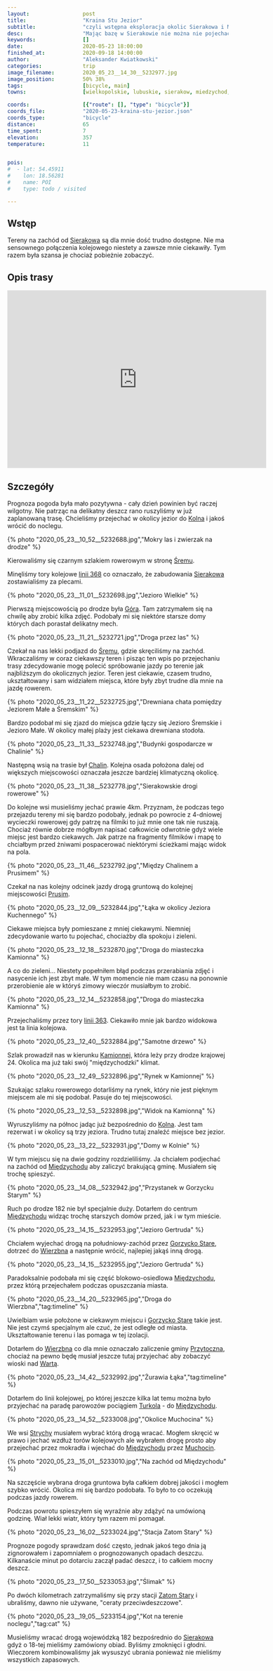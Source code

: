 ```yaml
---
layout:                 post
title:                  "Kraina Stu Jezior"
subtitle:               "czyli wstępna eksploracja okolic Sierakowa i Międzychodu"
desc:                   "Mając bazę w Sierakowie nie można nie pojechać na wschód aby odkrywać ogrom lokalnych zakamarków. Tego dnia poznaliśmy istotę tego regionu."
keywords:               []
date:                   2020-05-23 18:00:00
finished_at:            2020-09-18 14:00:00
author:                 "Aleksander Kwiatkowski"
categories:             trip
image_filename:         2020_05_23__14_30__5232977.jpg
image_position:         50% 38%
tags:                   [bicycle, main]
towns:                  [wielkopolskie, lubuskie, sierakow, miedzychod, przytoczna]

coords:                 [{"route": [], "type": "bicycle"}]
coords_file:            "2020-05-23-kraina-stu-jezior.json"
coords_type:            "bicycle"
distance:               65
time_spent:             7
elevation:              357
temperature:            11


pois:
#  - lat: 54.45911
#    lon: 18.56281
#    name: POI
#    type: todo / visited

---
```


[wiki-linia-363]: https://pl.wikipedia.org/wiki/Linia_kolejowa_nr_363
[wiki-linia-368]: https://pl.wikipedia.org/wiki/Linia_kolejowa_nr_368
[wiki-kolno]: https://pl.wikipedia.org/wiki/Kolno_(powiat_mi%C4%99dzychodzki)
[wiki-srem-sierakow]: https://pl.wikipedia.org/wiki/%C5%9Arem_(Przemy%C5%9Bl)
[wiki-sierakow]: https://pl.wikipedia.org/wiki/Sierak%C3%B3w
[wiki-gora-sierakow]: https://pl.wikipedia.org/wiki/G%C3%B3ra_(wie%C5%9B_w_powiecie_mi%C4%99dzychodzkim)
[wiki-chalin]: https://pl.wikipedia.org/wiki/Chalin_(wojew%C3%B3dztwo_wielkopolskie)
[wiki-prusim]: https://pl.wikipedia.org/wiki/Prusim_(wojew%C3%B3dztwo_wielkopolskie)
[wiki-kamionna]: https://pl.wikipedia.org/wiki/Kamionna_(wojew%C3%B3dztwo_wielkopolskie)
[wiki-miedzychod]: https://pl.wikipedia.org/wiki/Mi%C4%99dzych%C3%B3d
[wiki-gorzycko-stare]: https://pl.wikipedia.org/wiki/Gorzycko_Stare
[wiki-wierzbno]: https://pl.wikipedia.org/wiki/Wierzbno_(wojew%C3%B3dztwo_lubuskie)
[wiki-przytoczna-gmina]: https://pl.wikipedia.org/wiki/Przytoczna_(gmina)
[wiki-warta]: https://pl.wikipedia.org/wiki/Warta
[wiki-strychy]: https://pl.wikipedia.org/wiki/Strychy
[wiki-muchocin]: https://pl.wikipedia.org/wiki/Muchocin
[wiki-zatom-stary]: https://pl.wikipedia.org/wiki/Zatom_Stary

[turkol]: http://www.turkol.pl/


## Wstęp

Tereny na zachód od [Sierakowa][wiki-sierakow] są dla mnie dość trudno dostępne.
Nie ma sensownego połączenia kolejowego niestety a zawsze mnie ciekawiły.
Tym razem była szansa je chociaż pobieżnie zobaczyć.

## Opis trasy

<iframe height='405' width='590' frameborder='0' allowtransparency='true' scrolling='no' src='https://www.strava.com/activities/3505359602/embed/96611eade2df8b683f9b92b70538a645d168a595'></iframe>

## Szczegóły

Prognoza pogoda była mało pozytywna - cały dzień powinien być raczej wilgotny. Nie
patrząc na delikatny deszcz rano ruszyliśmy w już zaplanowaną
trasę. Chcieliśmy przejechać w okolicy jezior do [Kolna][wiki-kolno]
i jakoś wrócić do noclegu.

{% photo "2020_05_23__10_52__5232688.jpg","Mokry las i zwierzak na drodze" %}

Kierowaliśmy się czarnym szlakiem rowerowym w stronę [Śremu][wiki-srem-sierakow].

Minęliśmy tory kolejowe [linii 368][wiki-linia-368] co oznaczało, że zabudowania
[Sierakowa][wiki-sierakow] zostawialiśmy za plecami.

{% photo "2020_05_23__11_01__5232698.jpg","Jezioro Wielkie" %}

Pierwszą miejscowością po drodze była [Góra][wiki-gora-sierakow]. Tam zatrzymałem się
na chwilę aby zrobić kilka zdjęć. Podobały mi się niektóre starsze domy których
dach porastał delikatny mech.

{% photo "2020_05_23__11_21__5232721.jpg","Droga przez las" %}

Czekał na nas lekki podjazd do [Śremu][wiki-srem-sierakow], gdzie skręciliśmy na
zachód. Wkraczaliśmy w coraz ciekawszy teren i pisząc ten wpis po przejechaniu
trasy zdecydowanie mogę polecić spróbowanie jazdy po terenie jak najbliższym
do okolicznych jezior. Teren jest ciekawie, czasem trudno, ukształtowany i
sam widziałem miejsca, które były zbyt trudne dla mnie na jazdę rowerem.

{% photo "2020_05_23__11_22__5232725.jpg","Drewniana chata pomiędzy Jeziorem Małe a Śremskim" %}

Bardzo podobał mi się zjazd do miejsca gdzie łączy się Jezioro Śremskie i Jezioro
Małe. W okolicy małej plaży jest ciekawa drewniana stodoła.

{% photo "2020_05_23__11_33__5232748.jpg","Budynki gospodarcze w Chalinie" %}

Następną wsią na trasie był [Chalin][wiki-chalin]. Kolejna osada położona dalej od
większych miejscowości oznaczała jeszcze bardziej klimatyczną okolicę.

{% photo "2020_05_23__11_38__5232778.jpg","Sierakowskie drogi rowerowe" %}

Do kolejne wsi musieliśmy jechać prawie 4km. Przyznam, że podczas tego przejazdu
tereny mi się bardzo podobały, jednak po powrocie z 4-dniowej wycieczki
rowerowej gdy patrzę na filmiki to już mnie one tak nie ruszają. Chociaż równie dobrze
mógłbym napisać całkowicie odwrotnie gdyż wiele miejsc jest bardzo ciekawych.
Jak patrze na fragmenty filmików i mapę to chciałbym przed żniwami pospacerować
niektórymi ścieżkami mając widok na pola.

{% photo "2020_05_23__11_46__5232792.jpg","Między Chalinem a Prusimem" %}

Czekał na nas kolejny odcinek jazdy drogą gruntową do kolejnej miejscowości
[Prusim][wiki-prusim].

{% photo "2020_05_23__12_09__5232844.jpg","Łąka w okolicy Jeziora Kuchennego" %}

Ciekawe miejsca były pomieszane z mniej ciekawymi. Niemniej zdecydowanie warto
tu pojechać, chociażby dla spokoju i zieleni.

{% photo "2020_05_23__12_18__5232870.jpg","Droga do miasteczka Kamionna" %}

A co do zieleni... Niestety popełniłem błąd podczas przerabiania zdjęć i
nasycenie ich jest zbyt małe. W tym momencie nie mam czasu na ponownie przerobienie
ale w któryś zimowy wieczór musiałbym to zrobić.

{% photo "2020_05_23__12_14__5232858.jpg","Droga do miasteczka Kamionna" %}

Przejechaliśmy przez tory [linii 363][wiki-linia-363]. Ciekawiło mnie
jak bardzo widokowa jest ta linia kolejowa.

{% photo "2020_05_23__12_40__5232884.jpg","Samotne drzewo" %}

Szlak prowadził nas w kierunku [Kamionnej][wiki-kamionna], która leży przy
drodze krajowej 24. Okolica ma już taki swój "międzychodzki" klimat.

{% photo "2020_05_23__12_49__5232896.jpg","Rynek w Kamionnej" %}

Szukając szlaku rowerowego dotarliśmy na rynek, który nie jest pięknym miejscem
ale mi się podobał. Pasuje do tej miejscowości.

{% photo "2020_05_23__12_53__5232898.jpg","Widok na Kamionną" %}

Wyruszyliśmy na północ jadąc już bezpośrednio do [Kolna][wiki-kolno]. Jest tam rezerwat
i w okolicy są trzy jeziora. Trudno tutaj znaleźć miejsce bez jezior.

{% photo "2020_05_23__13_22__5232931.jpg","Domy w Kolnie" %}

W tym miejscu się na dwie godziny rozdzieliliśmy. Ja chciałem podjechać na
zachód od [Międzychodu][wiki-miedzychod] aby zaliczyć brakującą gminę.
Musiałem się trochę spieszyć.

{% photo "2020_05_23__14_08__5232942.jpg","Przystanek w Gorzycku Starym" %}

Ruch po drodze 182 nie był specjalnie duży. Dotarłem do centrum
[Międzychodu][wiki-miedzychod] widząc trochę starszych domów przed, jak i w
tym mieście.

{% photo "2020_05_23__14_15__5232953.jpg","Jezioro Gertruda" %}

Chciałem wyjechać drogą na południowy-zachód przez [Gorzycko Stare][wiki-gorzycko-stare],
dotrzeć do [Wierzbna][wiki-wierzbno] a następnie wrócić, najlepiej jakąś
inną drogą.

{% photo "2020_05_23__14_15__5232955.jpg","Jezioro Gertruda" %}

Paradoksalnie podobała mi się część blokowo-osiedlowa [Międzychodu][wiki-miedzychod],
przez którą przejechałem podczas opuszczania miasta.

{% photo "2020_05_23__14_20__5232965.jpg","Droga do Wierzbna","tag:timeline" %}

Uwielbiam wsie położone w ciekawym miejscu i [Gorzycko Stare][wiki-gorzycko-stare]
takie jest. Nie jest czymś specjalnym ale czuć, że jest odległe od miasta.
Ukształtowanie terenu i las pomaga w tej izolacji.

Dotarłem do [Wierzbna][wiki-wierzbno] co dla mnie oznaczało zaliczenie gminy
[Przytoczna][wiki-przytoczna-gmina], chociaż na pewno będę musiał jeszcze
tutaj przyjechać aby zobaczyć wioski nad [Wartą][wiki-warta].

{% photo "2020_05_23__14_42__5232992.jpg","Żurawia Łąka","tag:timeline" %}

Dotarłem do linii kolejowej, po której jeszcze kilka lat temu można było
przyjechać na paradę parowozów pociągiem [Turkola][turkol] - do
[Międzychodu][wiki-miedzychod].

{% photo "2020_05_23__14_52__5233008.jpg","Okolice Muchocina" %}

We wsi [Strychy][wiki-strychy] musiałem wybrać którą drogą wracać.
Mogłem skręcić w prawo i jechać wzdłuż torów kolejowych ale wybrałem drogę
prosto aby przejechać przez mokradła i wjechać
do [Międzychodu][wiki-miedzychod] przez [Muchocin][wiki-muchocin].

{% photo "2020_05_23__15_01__5233010.jpg","Na zachód od Międzychodu" %}

Na szczęście wybrana droga gruntowa była całkiem dobrej jakości i mogłem
szybko wrócić. Okolica mi się bardzo podobała. To było to co oczekują
podczas jazdy rowerem.

Podczas powrotu spieszyłem się wyraźnie aby zdążyć na umówioną godzinę.
Wiał lekki wiatr, który tym razem mi pomagał.

{% photo "2020_05_23__16_02__5233024.jpg","Stacja Zatom Stary" %}

Prognoze pogody sprawdzam dość często, jednak jakoś tego dnia ją zignorowałem i
zapomniałem o prognozowanych opadach deszczu. Kilkanaście minut po dotarciu zaczął padać
deszcz, i to całkiem mocny deszcz.

{% photo "2020_05_23__17_50__5233053.jpg","Ślimak" %}

Po dwóch kilometrach zatrzymaliśmy się przy stacji [Zatom Stary][wiki-zatom-stary]
i ubraliśmy, dawno nie używane, "ceraty przeciwdeszczowe".

{% photo "2020_05_23__19_05__5233154.jpg","Kot na terenie noclegu","tag:cat" %}

Musieliśmy wracać drogą wojewódzką 182 bezpośrednio do [Sierakowa][wiki-sierakow]
gdyż o 18-tej mieliśmy zamówiony obiad. Byliśmy zmoknięci i głodni.
Wieczorem kombinowaliśmy jak wysuszyć ubrania ponieważ nie mieliśmy wszystkich
zapasowych.
